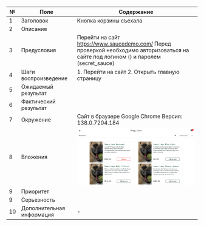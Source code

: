 | № | Поле | Содержание |
| - | - | - |
| 1 | Заголовок | Кнопка корзины  съехала |
| 2 | Описание |  |
| 3 | Предусловия | Перейти на сайт https://www.saucedemo.com/  Перед проверкой необходимо авторизоваться на сайте под логином () и паролем (secret_sauce) |
| 4 | Шаги воспроизведение | 1. Перейти на сайт 2. Открыть главную страницу  |
| 5 | Ожидаемый результат |  |
| 6 | Фактический результат |  |
| 7 | Окружение | Сайт в браузере Google Chrome Версия: 138.0.7204.184  |
| 8 | Вложения | ![ошибка изображений](изображения/bug.png) |
| 9 | Приоритет |  |
| 9 | Серьезность |  |
| 10 | Дополнительная информация | - |

